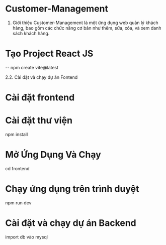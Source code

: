 # Customer-Management
1. Giới thiệu
Customer-Management là một ứng dụng web quản lý khách hàng, bao gồm các chức năng cơ bản như thêm, sửa, xóa, và xem danh sách khách hàng.

# Tạo Project React JS 
-- npm create vite@latest 

2.2. Cài đặt và chạy dự án Fontend
# Cài đặt frontend

# Cài đặt thư viện
npm install

# Mở Ứng Dụng Và Chạy 
cd frontend
# Chạy ứng dụng trên trình duyệt
npm run dev


# Cài đặt và chạy dự án Backend
import db vào mysql 